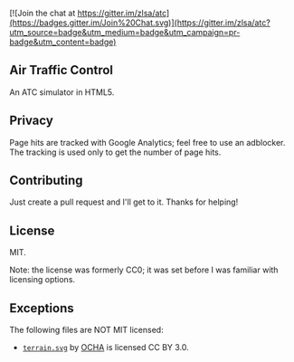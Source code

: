 [![Join the chat at https://gitter.im/zlsa/atc](https://badges.gitter.im/Join%20Chat.svg)](https://gitter.im/zlsa/atc?utm_source=badge&utm_medium=badge&utm_campaign=pr-badge&utm_content=badge)
## Air Traffic Control

An ATC simulator in HTML5.

## Privacy

Page hits are tracked with Google Analytics; feel free to use an
adblocker. The tracking is used only to get the number of page hits.

## Contributing

Just create a pull request and I'll get to it. Thanks for helping!
## License

MIT.

Note: the license was formerly CC0; it was set before I was familiar with licensing options.

## Exceptions

The following files are NOT MIT licensed:

* [`terrain.svg`](http://www.flaticon.com/free-icon/mountain-summit_27798) by [OCHA](http://www.flaticon.com/authors/ocha) is licensed CC BY 3.0.

<!--

## Donate

bitcoin: 1PLsixE3eYPL86VJJEV3t1E6LTVvmVHoe3

-->
